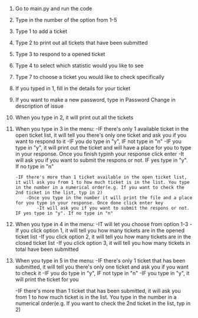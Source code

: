 1. Go to main.py and run the code
2. Type in the number of the option from 1-5
3. Type 1 to add a ticket
4. Type 2 to print out all tickets that have been submitted
5. Type 3 to respond to a opened ticket
6. Type 4 to select which statistic would you like to see
7. Type 7 to choose a ticket you would like to check specifically
8. If you typed in 1, fill in the details for your ticket
9. If you want to make a new password, type in Password Change in description of issue
10. When you type in 2, it will print out all the tickets
11. When you type in 3 in the menu:
        -IF there's only 1 available ticket in the open ticket list, it will tell you there's only one ticket and ask  you if you want to respond to it
            -IF you do type in "y", IF not type in "n"
                -IF you type in "y", it will print out the ticket and will have a place for you to type in your response. Once you finish typinh your response click enter
                    -It will ask you if you want to submit the respons or not. IF yes type in "y". If no type in "n"
        

        -IF there's more than 1 ticket available in the open ticket list, it will ask you from 1 to how much ticket is in the list. You type in the number in a numerical order(e.g. If you want to check the 2nd ticket in the list, typ in 2)
            -Once you type in the number it will print the file and a place for you type in your response. Once done click enter key
                -It will ask you if you want to submit the respons or not. IF yes type in "y". If no type in "n"

12. When you type in 4 in the menu:
        -IT will let you choose from option 1-3
            -If you click option 1, it will tell you how many tickets are in the opened ticket list
            -If you click option 2, it will tell you how many tickets are in the closed ticket list
            -If you click option 3, it will tell you how many tickets in total have been submitted


13. When you type in 5 in the menu:
    -IF there's only 1 ticket that has been submitted, it will tell you there's only one ticket and ask  you if you want to check it
            -IF you do type in "y", IF not type in "n"
                -IF you type in "y", it will print the ticket for you

    -IF there's more than 1 ticket that has been submitted, it will ask you from 1 to how much ticket is in the list. You type in the number in a numerical order(e.g. If you want to check the 2nd ticket in the list, typ in 2)
